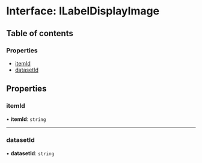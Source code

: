 # Interface: ILabelDisplayImage

## Table of contents

### Properties

- [itemId](ILabelDisplayImage.md#itemid)
- [datasetId](ILabelDisplayImage.md#datasetid)

## Properties

### itemId

• **itemId**: `string`

___

### datasetId

• **datasetId**: `string`
